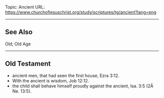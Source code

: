 Topic: Ancient
URL: https://www.churchofjesuschrist.org/study/scriptures/tg/ancient?lang=eng

---

## See Also

Old; Old Age

---

## Old Testament

- ancient men, that had seen the first house, Ezra 3:12.
- With the ancient is wisdom, Job 12:12.
- the child shall behave himself proudly against the ancient, Isa. 3:5 (2Â Ne. 13:5).


